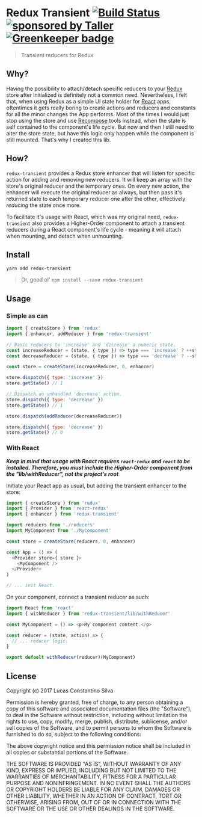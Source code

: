 # Redux Transient [![Build Status](https://travis-ci.org/lucasconstantino/redux-transient.svg?branch=master)](https://travis-ci.org/lucasconstantino/redux-transient) [![sponsored by Taller](https://raw.githubusercontent.com/TallerWebSolutions/tallerwebsolutions.github.io/master/sponsored-by-taller.png)](https://taller.net.br/en/) [![Greenkeeper badge](https://badges.greenkeeper.io/lucasconstantino/redux-transient.svg)](https://greenkeeper.io/)

> Transient reducers for Redux

## Why?

Having the possibility to attach/detach specific reducers to your [Redux](redux.js.org/) store after initialized is definitely not a common need. Nevertheless, I felt that, when using Redux as a simple UI state holder for [React](https://facebook.github.io/react/) apps, oftentimes it gets really boring to create actions and reducers and constants for all the minor changes the App performs. Most of the times I would just stop using the store and use [Recompose](https://github.com/acdlite/recompose/) tools instead, when the state is self contained to the component's life cycle. But now and then I still need to alter the store state, but have this logic only happen while the component is still mounted. That's why I created this lib.

## How?

`redux-transient` provides a Redux store enhancer that will listen for specific action for adding and removing new reducers. It will keep an array with the store's original reducer and the temporary ones. On every new action, the enhancer will execute the original reducer as always, but then pass it's returned state to each temporary reducer one after the other, effectively *reducing* the state once more.

To facilitate it's usage with React, which was my original need, `redux-transient` also provides a Higher-Order component to attach a transient reducers during a React component's life cycle - meaning it will attach when mounting, and detach when unmounting.

## Install

`yarn add redux-transient`

> Or, good ol' `npm install --save redux-transient`

## Usage

### Simple as can

```js
import { createStore } from 'redux'
import { enhancer, addReducer } from 'redux-transient'

// Basic reducers to 'increase' and 'decrease' a numeric state.
const increaseReducer = (state, { type }) => type === 'increase' ? ++state : state
const decreaseReducer = (state, { type }) => type === 'decrease' ? --state : state

const store = createStore(increaseReducer, 0, enhancer)

store.dispatch({ type: 'increase' })
store.getState() // 1

// Dispatch an unhandled 'decrease' action.
store.dispatch({ type: 'decrease' })
store.getState() // 1

store.dispatch(addReducer(decreaseReducer))

store.dispatch({ type: 'decrease' })
store.getState() // 0
```

### With React

***Keep in mind that usage with React requires `react-redux` and `react` to be installed. Therefore, you must include the Higher-Order component from the "lib/withReducer", not the project's root***

Initiate your React app as usual, but adding the transient enhancer to the store:

```js
import { createStore } from 'redux'
import { Provider } from 'react-redux'
import { enhancer } from 'redux-transient'

import reducers from './reducers'
import MyComponent from './MyComponent'

const store = createStore(reducers, 0, enhancer)

const App = () => (
  <Provider store={ store }>
    <MyComponent />
  </Provider>
)

// ... init React.
```

On your component, connect a transient reducer as such:

```js
import React from 'react'
import { withReducer } from 'redux-transient/lib/withReducer'

const MyComponent = () => <p>My component content.</p>

const reducer = (state, action) => {
  // ... reducer logic.
}

export default withReducer(reducer)(MyComponent)
```

## License

Copyright (c) 2017 Lucas Constantino Silva

Permission is hereby granted, free of charge, to any person obtaining a copy of
this software and associated documentation files (the "Software"), to deal in
the Software without restriction, including without limitation the rights to
use, copy, modify, merge, publish, distribute, sublicense, and/or sell copies
of the Software, and to permit persons to whom the Software is furnished to do
so, subject to the following conditions:

The above copyright notice and this permission notice shall be included in all
copies or substantial portions of the Software.

THE SOFTWARE IS PROVIDED "AS IS", WITHOUT WARRANTY OF ANY KIND, EXPRESS OR
IMPLIED, INCLUDING BUT NOT LIMITED TO THE WARRANTIES OF MERCHANTABILITY,
FITNESS FOR A PARTICULAR PURPOSE AND NONINFRINGEMENT. IN NO EVENT SHALL THE
AUTHORS OR COPYRIGHT HOLDERS BE LIABLE FOR ANY CLAIM, DAMAGES OR OTHER
LIABILITY, WHETHER IN AN ACTION OF CONTRACT, TORT OR OTHERWISE, ARISING FROM,
OUT OF OR IN CONNECTION WITH THE SOFTWARE OR THE USE OR OTHER DEALINGS IN THE
SOFTWARE.
